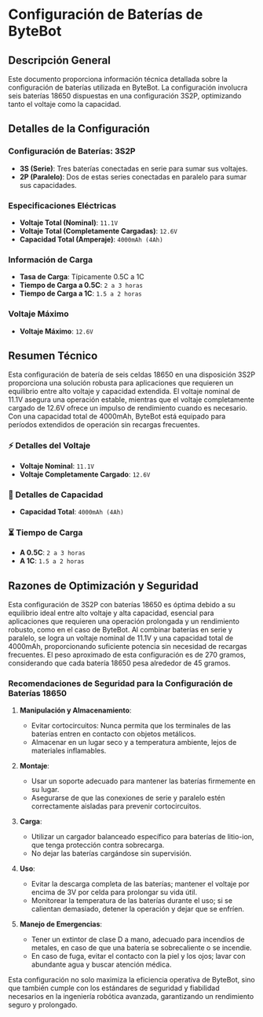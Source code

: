 # Configuración de Baterías de ByteBot

## Descripción General

Este documento proporciona información técnica detallada sobre la configuración de baterías utilizada en ByteBot. La configuración involucra seis baterías 18650 dispuestas en una configuración 3S2P, optimizando tanto el voltaje como la capacidad.

## Detalles de la Configuración

### Configuración de Baterías: 3S2P

- **3S (Serie)**: Tres baterías conectadas en serie para sumar sus voltajes.
- **2P (Paralelo)**: Dos de estas series conectadas en paralelo para sumar sus capacidades.

### Especificaciones Eléctricas

- **Voltaje Total (Nominal)**: `11.1V`
- **Voltaje Total (Completamente Cargadas)**: `12.6V`
- **Capacidad Total (Amperaje)**: `4000mAh (4Ah)`

### Información de Carga

- **Tasa de Carga**: Típicamente 0.5C a 1C
- **Tiempo de Carga a 0.5C**: `2 a 3 horas`
- **Tiempo de Carga a 1C**: `1.5 a 2 horas`

### Voltaje Máximo

- **Voltaje Máximo**: `12.6V`

## Resumen Técnico

Esta configuración de batería de seis celdas 18650 en una disposición 3S2P proporciona una solución robusta para aplicaciones que requieren un equilibrio entre alto voltaje y capacidad extendida. El voltaje nominal de 11.1V asegura una operación estable, mientras que el voltaje completamente cargado de 12.6V ofrece un impulso de rendimiento cuando es necesario. Con una capacidad total de 4000mAh, ByteBot está equipado para períodos extendidos de operación sin recargas frecuentes.

### ⚡ Detalles del Voltaje

- **Voltaje Nominal**: `11.1V`
- **Voltaje Completamente Cargado**: `12.6V`

### 🔋 Detalles de Capacidad

- **Capacidad Total**: `4000mAh (4Ah)`

### ⏳ Tiempo de Carga

- **A 0.5C**: `2 a 3 horas`
- **A 1C**: `1.5 a 2 horas`

## Razones de Optimización y Seguridad

Esta configuración de 3S2P con baterías 18650 es óptima debido a su equilibrio ideal entre alto voltaje y alta capacidad, esencial para aplicaciones que requieren una operación prolongada y un rendimiento robusto, como en el caso de ByteBot. Al combinar baterías en serie y paralelo, se logra un voltaje nominal de 11.1V y una capacidad total de 4000mAh, proporcionando suficiente potencia sin necesidad de recargas frecuentes. El peso aproximado de esta configuración es de 270 gramos, considerando que cada batería 18650 pesa alrededor de 45 gramos.

### Recomendaciones de Seguridad para la Configuración de Baterías 18650

1. **Manipulación y Almacenamiento**:
   - Evitar cortocircuitos: Nunca permita que los terminales de las baterías entren en contacto con objetos metálicos.
   - Almacenar en un lugar seco y a temperatura ambiente, lejos de materiales inflamables.

2. **Montaje**:
   - Usar un soporte adecuado para mantener las baterías firmemente en su lugar.
   - Asegurarse de que las conexiones de serie y paralelo estén correctamente aisladas para prevenir cortocircuitos.

3. **Carga**:
   - Utilizar un cargador balanceado específico para baterías de litio-ion, que tenga protección contra sobrecarga.
   - No dejar las baterías cargándose sin supervisión.

4. **Uso**:
   - Evitar la descarga completa de las baterías; mantener el voltaje por encima de 3V por celda para prolongar su vida útil.
   - Monitorear la temperatura de las baterías durante el uso; si se calientan demasiado, detener la operación y dejar que se enfríen.

5. **Manejo de Emergencias**:
   - Tener un extintor de clase D a mano, adecuado para incendios de metales, en caso de que una batería se sobrecaliente o se incendie.
   - En caso de fuga, evitar el contacto con la piel y los ojos; lavar con abundante agua y buscar atención médica.

Esta configuración no solo maximiza la eficiencia operativa de ByteBot, sino que también cumple con los estándares de seguridad y fiabilidad necesarios en la ingeniería robótica avanzada, garantizando un rendimiento seguro y prolongado.
